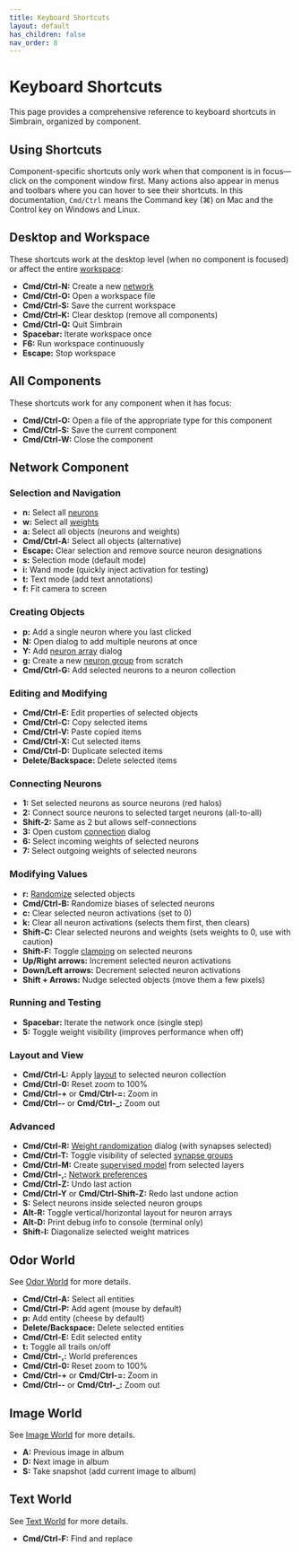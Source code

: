 ```yaml
---
title: Keyboard Shortcuts
layout: default
has_children: false
nav_order: 8
---
```


# Keyboard Shortcuts

This page provides a comprehensive reference to keyboard shortcuts in Simbrain, organized by component.

## Using Shortcuts

Component-specific shortcuts only work when that component is in focus—click on the component window first. Many actions also appear in menus and toolbars where you can hover to see their shortcuts. In this documentation, `Cmd/Ctrl` means the Command key (⌘) on Mac and the Control key on Windows and Linux.

## Desktop and Workspace

These shortcuts work at the desktop level (when no component is focused) or affect the entire [workspace](workspace/):

- **Cmd/Ctrl-N:** Create a new [network](network/)
- **Cmd/Ctrl-O:** Open a workspace file
- **Cmd/Ctrl-S:** Save the current workspace
- **Cmd/Ctrl-K:** Clear desktop (remove all components)
- **Cmd/Ctrl-Q:** Quit Simbrain
- **Spacebar:** Iterate workspace once
- **F6:** Run workspace continuously
- **Escape:** Stop workspace

## All Components

These shortcuts work for any component when it has focus:

- **Cmd/Ctrl-O:** Open a file of the appropriate type for this component
- **Cmd/Ctrl-S:** Save the current component
- **Cmd/Ctrl-W:** Close the component

## Network Component

### Selection and Navigation

- **n:** Select all [neurons](network/neurons/)
- **w:** Select all [weights](network/synapses/)
- **a:** Select all objects (neurons and weights)
- **Cmd/Ctrl-A:** Select all objects (alternative)
- **Escape:** Clear selection and remove source neuron designations
- **s:** Selection mode (default mode)
- **i:** Wand mode (quickly inject activation for testing)
- **t:** Text mode (add text annotations)
- **f:** Fit camera to screen

### Creating Objects

- **p:** Add a single neuron where you last clicked
- **N:** Open dialog to add multiple neurons at once
- **Y:** Add [neuron array](network/arraysMatrices) dialog
- **g:** Create a new [neuron group](network/neurongroups/) from scratch
- **Cmd/Ctrl-G:** Add selected neurons to a neuron collection

### Editing and Modifying

- **Cmd/Ctrl-E:** Edit properties of selected objects
- **Cmd/Ctrl-C:** Copy selected items
- **Cmd/Ctrl-V:** Paste copied items
- **Cmd/Ctrl-X:** Cut selected items
- **Cmd/Ctrl-D:** Duplicate selected items
- **Delete/Backspace:** Delete selected items

### Connecting Neurons

- **1:** Set selected neurons as source neurons (red halos)
- **2:** Connect source neurons to selected target neurons (all-to-all)
- **Shift-2:** Same as 2 but allows self-connections
- **3:** Open custom [connection](network/connections/) dialog
- **6:** Select incoming weights of selected neurons
- **7:** Select outgoing weights of selected neurons

### Modifying Values

- **r:** [Randomize](utilities/randomizers) selected objects
- **Cmd/Ctrl-B:** Randomize biases of selected neurons
- **c:** Clear selected neuron activations (set to 0)
- **k:** Clear all neuron activations (selects them first, then clears)
- **Shift-C:** Clear selected neurons and weights (sets weights to 0, use with caution)
- **Shift-F:** Toggle [clamping](network/neurons/#clamping) on selected neurons
- **Up/Right arrows:** Increment selected neuron activations
- **Down/Left arrows:** Decrement selected neuron activations
- **Shift + Arrows:** Nudge selected objects (move them a few pixels)

### Running and Testing

- **Spacebar:** Iterate the network once (single step)
- **5:** Toggle weight visibility (improves performance when off)

### Layout and View

- **Cmd/Ctrl-L:** Apply [layout](network/ui/layouts) to selected neuron collection
- **Cmd/Ctrl-0:** Reset zoom to 100%
- **Cmd/Ctrl-+** or **Cmd/Ctrl-=:** Zoom in
- **Cmd/Ctrl--** or **Cmd/Ctrl-_:** Zoom out

### Advanced

- **Cmd/Ctrl-R:** [Weight randomization](network/synapses/synapseAdjustment) dialog (with synapses selected)
- **Cmd/Ctrl-T:** Toggle visibility of selected [synapse groups](network/synapsegroups)
- **Cmd/Ctrl-M:** Create [supervised model](network/learning/supervisedModels) from selected layers
- **Cmd/Ctrl-,:** [Network preferences](network/ui/networkPreferences)
- **Cmd/Ctrl-Z:** Undo last action
- **Cmd/Ctrl-Y** or **Cmd/Ctrl-Shift-Z:** Redo last undone action
- **S:** Select neurons inside selected neuron groups
- **Alt-R:** Toggle vertical/horizontal layout for neuron arrays
- **Alt-D:** Print debug info to console (terminal only)
- **Shift-I:** Diagonalize selected weight matrices

## Odor World

See [Odor World](worlds/odorworld) for more details.

- **Cmd/Ctrl-A:** Select all entities
- **Cmd/Ctrl-P:** Add agent (mouse by default)
- **p:** Add entity (cheese by default)
- **Delete/Backspace:** Delete selected entities
- **Cmd/Ctrl-E:** Edit selected entity
- **t:** Toggle all trails on/off
- **Cmd/Ctrl-,:** World preferences
- **Cmd/Ctrl-0:** Reset zoom to 100%
- **Cmd/Ctrl-+** or **Cmd/Ctrl-=:** Zoom in
- **Cmd/Ctrl--** or **Cmd/Ctrl-_:** Zoom out

## Image World

See [Image World](worlds/imageworld) for more details.

- **A:** Previous image in album
- **D:** Next image in album
- **S:** Take snapshot (add current image to album)

## Text World

See [Text World](worlds/textworld) for more details.

- **Cmd/Ctrl-F:** Find and replace

